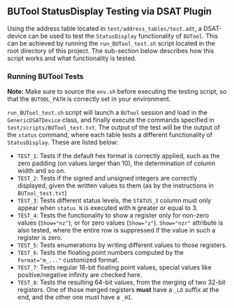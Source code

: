 ## BUTool StatusDisplay Testing via DSAT Plugin

Using the address table located in `test/address_tables/test.adt`, a DSAT-device can be used
to test the `StatusDisplay` functionality of `BUTool`. This can be achieved by running the `run_BUTool_test.sh` script located in the root directory of this project. The sub-section below describes how this script works and what functionality is tested.

### Running BUTool Tests

**Note:** Make sure to source the `env.sh` before executing the testing script, so that the `BUTOOL_PATH` is correctly set in your environment.

`run_BUTool_test.sh` script will launch a `BUTool` session and load in the `GenericDSATDevice` class, and finally execute the commands specified in `test/scripts/BUTool_test.txt`. The output of the test will be the output of the `status` command, where each table tests a different functionality of `StatusDisplay`. These are listed below:

- `TEST_1`: Tests if the default hex format is correctly applied, such as the zero padding (on values larger than 10), the determination of column width and so on.
- `TEST_2`: Tests if the signed and unsigned integers are correctly displayed, given the written values to them (as by the instructions in `BUTool_test.txt`)
- `TEST_3`: Tests different status levels, the `STATUS_3` column must only appear when `status N` is executed with `N` greater or equal to 3.
- `TEST_4`: Tests the functionality to show a register only for non-zero values (`Show="nz"`), or for zero values (`Show="z"`). `Show="nzr"` attribute is also tested, where the entire row is suppressed if the value in such a register is zero.
- `TEST_5`: Tests enumerations by writing different values to those registers.
- `TEST_6`: Tests the floating point numbers computed by the `Format="m_..."` customized format.
- `TEST_7`: Tests regular 16-bit floating point values, special values like positive/negative infinity are checked here.
- `TEST_8`: Tests the resulting 64-bit values, from the merging of two 32-bit registers. One of those merged registers **must** have a `_LO` suffix at the end, and the other one must have a `_HI`.